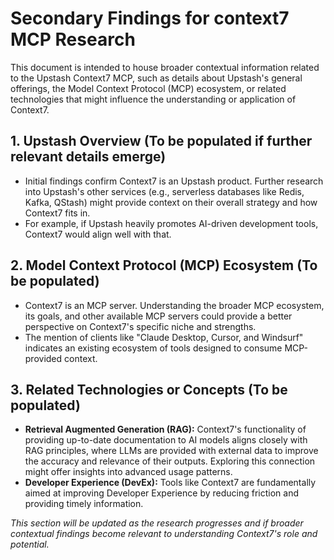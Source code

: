 # Secondary Findings for context7 MCP Research

This document is intended to house broader contextual information related to the Upstash Context7 MCP, such as details about Upstash's general offerings, the Model Context Protocol (MCP) ecosystem, or related technologies that might influence the understanding or application of Context7.

## 1. Upstash Overview (To be populated if further relevant details emerge)

*   Initial findings confirm Context7 is an Upstash product. Further research into Upstash's other services (e.g., serverless databases like Redis, Kafka, QStash) might provide context on their overall strategy and how Context7 fits in.
*   For example, if Upstash heavily promotes AI-driven development tools, Context7 would align well with that.

## 2. Model Context Protocol (MCP) Ecosystem (To be populated)

*   Context7 is an MCP server. Understanding the broader MCP ecosystem, its goals, and other available MCP servers could provide a better perspective on Context7's specific niche and strengths.
*   The mention of clients like "Claude Desktop, Cursor, and Windsurf" indicates an existing ecosystem of tools designed to consume MCP-provided context.

## 3. Related Technologies or Concepts (To be populated)

*   **Retrieval Augmented Generation (RAG):** Context7's functionality of providing up-to-date documentation to AI models aligns closely with RAG principles, where LLMs are provided with external data to improve the accuracy and relevance of their outputs. Exploring this connection might offer insights into advanced usage patterns.
*   **Developer Experience (DevEx):** Tools like Context7 are fundamentally aimed at improving Developer Experience by reducing friction and providing timely information.

*This section will be updated as the research progresses and if broader contextual findings become relevant to understanding Context7's role and potential.*